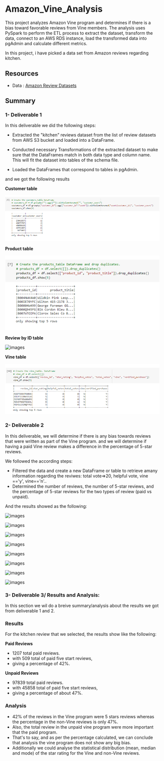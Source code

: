 # Amazon_Vine_Analysis

This project analyzes Amazon Vine program and determines if there is a bias toward favorable reviews from Vine members.
The analysis uses PySpark to perform the ETL process to extract the dataset, transform the data, connect to an AWS RDS instance, load the transformed data into pgAdmin and calculate different metrics.

In this project, i have picked a data set from Amazon reviews regarding kitchen.


## Resources
- Data : [Amazon Review Datasets](https://s3.amazonaws.com/amazon-reviews-pds/tsv/index.txt)

## Summary 

### 1- Deliverable 1

In this deliverable we did the following steps:

- Extracted the "kitchen" reviews dataset from the list of review datasets from AWS S3 bucket and loaded into a DataFrame.

- Conducted necessary Transformations of the extracted dataset to make sure that the DataFrames match in both data type and column name. This will fit the dataset into tables of the schema file.

- Loaded the DataFrames that correspond to tables in pgAdmin.

and we got the following results

**Customer table**

![images](https://github.com/morriscomia/Amazon_Vine_Analysis/blob/main/Resources/Customer_table.PNG)

**Product table**

![images](https://github.com/morriscomia/Amazon_Vine_Analysis/blob/main/Resources/Product_table.png)

**Review by ID table**

![images](https://github.com/benaziziasmae/Amazon_Vine_Analysis/blob/main/Resources/Review_ID_table.PNG)

**Vine table**

![images](https://github.com/morriscomia/Amazon_Vine_Analysis/blob/main/Resources/vine_table.png)



### 2- Deliverable 2

In this deliverable, we will determine if there is any bias towards reviews that were written as part of the Vine program. and we will determine if having a paid Vine review makes a difference in the percentage of 5-star reviews.

We followed the according steps:

- Filtered the data and create a new DataFrame or table to retrieve amany information regarding the reviwes: total vote=>20, helpful vote, vine =='y', vine=='n'..
- Determined the number of reviews, the number of 5-star reviews, and the percentage of 5-star reviews for the two types of review (paid vs unpaid).

And the results showed as the following:

![images](https://github.com/benaziziasmae/Amazon_Vine_Analysis/blob/main/Resources/total_vote.PNG)

![images](https://github.com/benaziziasmae/Amazon_Vine_Analysis/blob/main/Resources/helpful_vote.PNG)

![images](https://github.com/benaziziasmae/Amazon_Vine_Analysis/blob/main/Resources/vine_y.PNG)

![images](https://github.com/benaziziasmae/Amazon_Vine_Analysis/blob/main/Resources/vine_n.PNG)

![images](https://github.com/benaziziasmae/Amazon_Vine_Analysis/blob/main/Resources/total_paid_reviews.PNG)

![images](https://github.com/benaziziasmae/Amazon_Vine_Analysis/blob/main/Resources/five_star_Reviews.PNG)

![images](https://github.com/benaziziasmae/Amazon_Vine_Analysis/blob/main/Resources/total_unpaid_reviews.PNG)

![images](https://github.com/benaziziasmae/Amazon_Vine_Analysis/blob/main/Resources/unpaid_five_star_reviews.PNG)

### 3- Deliverable 3/ Results and Analysis:

In this section we wil do a breive summary/analysis about the results we got from deliverable 1 and 2.

### Results
For the kitchen review that we selected, the results show like the following:

**Paid Reviews**

- 1207 total paid reviews.
- with 509 total of paid five start reviews, 
- giving a percentage of 42%.


**Unpaid Reviews**
- 97839 total paid reviews.
- with 45858 total of paid five start reviews, 
- giving a percentage of about 47%.

### Analysis

- 42% of the reviews in the Vine program were 5 stars reviews whereas the percentage in the non-Vine reviews is only 47%.
- Also, the total review in the unpaid vine program were more important that the paid program.
- That's to say, and as per the percentage calculated, we can conclude that analysis the vine program does not show any big bias.
- Additionally we could analyse the statistical distribution (mean, median and mode) of the star rating for the Vine and non-Vine reviews.
